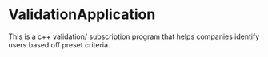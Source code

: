 # ValidationApplication
This is a c++ validation/ subscription program that helps companies identify users based off preset criteria. 
